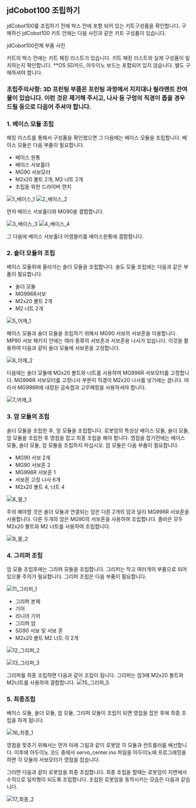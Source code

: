 ## jdCobot100 조립하기  
jdCobot100를 조립하기 전에 박스 안에 포함 되어 있는 키트구성품을 확인합니다. 구매하신 jdCobot100 키트 안에는 다음 사진과 같은 키트 구성품이 있습니다. 

jdCobot100전체 부품 사진 

키트의 박스 안에는 키트 패킹 리스트가 있습니다. 키트 패킹 리스트와 실제 구성품이 일치하는지 확인합니다. 
**OS SD카드, 아두이노 보드는 포함되어 있지 않습니다. 별도 구매하셔야 합니다. 

### 조립주의사항: 3D 프린팅 부품은 프린팅 과정에서 지지대나 필라멘트 잔여물이 있습니다. 이런 것은 제거해 주시고, 나사 등 구멍의 직경이 좁을 경우 드릴 등으로 다음어 주셔야 합니다.  

### 1. 베이스 모듈 조립   
패킹 리스트를 통해서 구성품을 확인했으면 그 다음에는 베이스 모듈을 조립합니다. 베이스 모듈은 다음 부품이 필요합니다.  

- 베이스 원통
- 베이스 서보홀더 
- MG90 서보모터
- M2x20 볼트 2개, M2 너트 2개 
- 조립을 위한 드라이버 렌치

![1_베이스_1](https://github.com/user-attachments/assets/799ca04e-d4d3-40e4-b737-1353e861ca8d)
![2_베이스_2](https://github.com/user-attachments/assets/16b82ac5-7b5c-43d1-ad58-4400beefba95)

먼저 베이스 서보홀더와 MG90을 결합합니다. 

![3_베이스_3](https://github.com/user-attachments/assets/2f142d16-e93b-46e0-914c-90c451a951b9)
![4_베이스_4](https://github.com/user-attachments/assets/d24ecc43-0c38-400b-b687-f2ffb569b3e0)

그 다움에 베이스 서보홀더 어셈블리를 베이스원통에 결합합니다. 

### 2. 숄더 모듈의 조립 
베이스 모듈위애 올라가는 숄더 모듈을 조립합니다. 숄도 모듈 조립에는 다음과 같은 부품이 필요합니다.

- 숄더 모듈
- MG996R서보 
- M2x20 볼트 2개
- M2 너트 2개
  
![5_어깨_1](https://github.com/user-attachments/assets/e2082c8b-e468-49ce-8fbe-42e354241d58)

베이스 모듈과 숄더 모듈을 조립하기 위해서 MG90 서보의 서보혼을 이용합니다. MP90 서보 패키지 안에는 여러 종류의 서보혼과 서보혼용 나사가 있습니다. 
이것을 활용하여 다음과 같이 숄더 모듈에 서보혼을 고정합니다. 

![6_어깨_2](https://github.com/user-attachments/assets/4c6d66fd-51fb-47ab-a1fd-12617e3a40eb)

다음에는 숄더 모듈에 M2x20 볼트와 너트를 사용하여 MG996R 서보모터를 고정합니다. MG996R 서보모터를 고정나사 부문이 직경이 M2x20 나사를 넣기에는 큽니다.
따라서 MG996R에 내장된 금속캡과 고무패킹을 사용하셔야 합니다. 

![7_어깨_3](https://github.com/user-attachments/assets/c8ba71c5-436b-4ab3-8d4c-6ea3cceeb9cd)

### 3. 암 모듈의 조립 
숄더 모듈을 조립한 후, 암 모듈을 조립합니다. 로봇암의 특성상 베이스 모듈, 숄더 모듈, 암 모듈을 조립한 후 영점을 잡고 최종 조립을 해야 합니다. 
영점을 잡기전에는 베이스 모듈, 숄더 모듈, 암 모듈을 조립하지 마십시오.  암 모듈은 다음 부품이 필요합니다. 

- MG90 서보 2개
- MG90 서보혼 2
- MG996R 서보혼 1 
- 서보혼 고정 나사 6개  
- M2x20 볼트 4, 너트 4 

![8_팔_1](https://github.com/user-attachments/assets/dd039b08-7754-4938-9663-95eb9b23feba)

주의 해야할 것은 숄더 모듈과 연결되는 암은 다른 2개의 암과 달리 MG996R 서보혼을 사용합니다. 다른 두개의 암은 MG90의 서보혼을 사용하여 조립합니다. 
졸비은 모두 M2x20 볼트와 M2 너트를 사용하여 조립합니다. 

![9_팔_2](https://github.com/user-attachments/assets/473ddc5e-8658-4de8-a2dc-fb7f41a71dce)



### 4. 그리퍼 조립 
암 모듈 조립후에는 그리퍼 모듈을 조립합니다. 그리퍼는 작고 여러개의 부품으로 되어 있으몰 주의가 필요합니다. 그리퍼 조립은 다음 부품이 필요합니다. 

![11_그리퍼_1](https://github.com/user-attachments/assets/fcb7c07c-d13d-478b-b7e7-97c492c018e6)

- 그리퍼 본체
- 기어
- 리니어 기어
- 그리퍼 암
- SG90 서보 및 서보 혼
- M2x20 볼트 M2 너트 각 2개 

![12_그리퍼_2](https://github.com/user-attachments/assets/14bb12ad-d0d6-451f-8aa9-e31273d58932)

![13_그리퍼_3](https://github.com/user-attachments/assets/c3270054-e456-4714-b611-ac627dd517a3)

그리퍼를 최종 조립하면 다음과 같이 조립이 됩니다. 그리퍼는 암3에 M2x20 볼트와 M2너트를 사용하여 결합합니다. 
![15_그리퍼_5](https://github.com/user-attachments/assets/6b4dcebc-f9ab-4a80-9692-ec3a74f7709d)

### 5. 최종조립   
베이스 모듈, 숄더 모듈, 암 모듈, 그리퍼 모듈이 조립이 되면 영접을 잡은 후에 최종 조립을 하게 됩니다.

![16_최종_1](https://github.com/user-attachments/assets/9ff2b1a1-8c10-4fdf-95d8-edf9f0e658ab)

영점을 맞추기 위해서는 먼저 아래 그림과 같이 로봇암 각 모듈과 컨트롤러를 배선합니다. 
이후에 아두이노 코드 중에서 servo_center.ino 파일을 아두이노에 프로그래밍을 하면 각 모듈의 서보모터가 영점을 잡습니다. 


그러면 다음과 같이 로봇암을 최종 조립합니다. 최종 조립을 할때는 로봇암이 지면에서 수직으로 일차형이 되도록 조립합니다. 
조립된 로봇암을 동작시키는 모습은 다음과 같습니다. 

![17_최종_2](https://github.com/user-attachments/assets/ea3d89c8-91e3-44aa-ab1e-67319b9a8e69)
